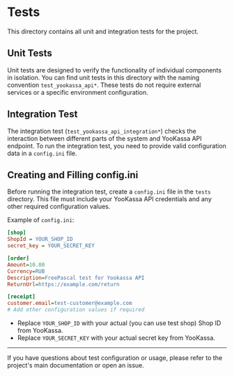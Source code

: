# Tests

This directory contains all unit and integration tests for the project.

## Unit Tests

Unit tests are designed to verify the functionality of individual components in isolation. You can find unit tests in this directory with the naming convention `test_yookassa_api*`. These tests do not require external services or a specific environment configuration.

## Integration Test

The integration test (`test_yookassa_api_integration*`) checks the interaction between different parts of the system and YooKassa API endpoint. To run the integration test, you need to provide valid configuration data in a `config.ini` file.

## Creating and Filling config.ini

Before running the integration test, create a `config.ini` file in the `tests` directory. This file must include your YooKassa API credentials and any other required configuration values.

Example of `config.ini`:
```ini
[shop]
ShopId = YOUR_SHOP_ID
secret_key = YOUR_SECRET_KEY

[order]
Amount=10.00
Currency=RUB
Description=FreePascal test for Yookassa API
ReturnUrl=https://example.com/return

[receipt]
customer.email=test-customer@example.com
# Add other configuration values if required
```

- Replace `YOUR_SHOP_ID` with your actual (you can use test shop) Shop ID from YooKassa.
- Replace `YOUR_SECRET_KEY` with your actual secret key from YooKassa.

---

If you have questions about test configuration or usage, please refer to the project's main documentation or open an issue.